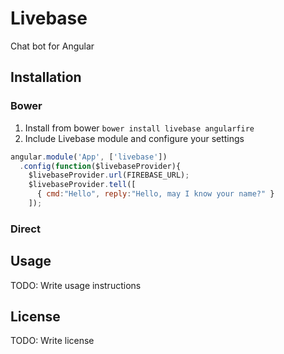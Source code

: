 # Livebase
Chat bot for Angular
## Installation
### Bower
1. Install from bower `bower install livebase angularfire`
2. Include Livebase module and configure your settings

```javascript
angular.module('App', ['livebase'])
  .config(function($livebaseProvider){
    $livebaseProvider.url(FIREBASE_URL);
    $livebaseProvider.tell([
      { cmd:"Hello", reply:"Hello, may I know your name?" }
    ]);
```
  
### Direct
## Usage
TODO: Write usage instructions
## License
TODO: Write license
